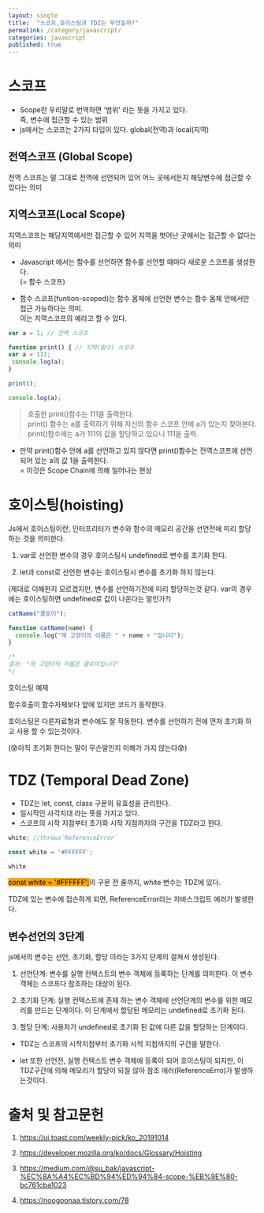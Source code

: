 ```yaml
---
layout: single
title:  "스코프,호이스팅과 TDZ는 무엇일까?"
permalink: /category/javascript/
categories: javascript
published: true
---
```


# 스코프

- Scope란 우리말로 번역하면 '범위' 라는 뜻을 가지고 있다.  
즉, 변수에 접근할 수 있는 범위
- js에서는 스코프는 2가지 타입이 있다. global(전역)과 local(지역)

## 전역스코프 (Global Scope)

전역 스코프는 말 그대로 전역에 선언되어 있어 어느 곳에서든지 해당변수에 접근할 수 있다는 의미  

## 지역스코프(Local Scope)

지역스코프는 해당지역에서만 접근할 수 있어 지역을 벗어난 곳에서는 접근할 수 없다는 의미

- Javascript 에서는 함수를 선언하면 함수를 선언할 때마다 새로운 스코프를 생성한다.  
(= 함수 스코프)

- 함수 스코프(funtion-scoped)는 함수 몸체에 선언한 변수는 함수 몸체 안에서만 접근 가능하다는 의미.  
이는 지역스코프의 예라고 할 수 있다.

```js
var a = 1; // 전역 스코프

function print() { // 지역(함수) 스코프
var a = 111;
 console.log(a);
}

print();

console.log(a);
```

> 호출한 print()함수는 111을 출력한다.  
print() 함수는 a를 출력하기 위해 자신의 함수 스코프 안에 a가 있는지 찾아본다.  
print()함수에는 a가 111의 값을 할당하고 있으니 111을 출력.

- 만약 print()함수 안에 a를 선언하고 있지 않다면 print()함수는 전역스코프에 선언되어 있는 a의 값 1을 출력한다.  
= 이것은  Scope Chain에 의해 일어나는 현상

# 호이스팅(hoisting)

Js에서 호이스팅이란, 인터프리터가 변수와 함수의 메모리 공간을 선언전에 미리 할당하는 것을 의미한다.

1. var로 선언한 변수의 경우 호이스팅시 undefined로 변수를 초기화 한다.

2. let과 const로 선언한 변수는 호이스팅시 변수를 초기화 하지 않는다.

(제대로 이해한지 모르겠지만, 변수를 선언하기전에 미리 할당하는것 같다. var의 경우에는 호이스팅하면 undefined로 값이 나온다는 말인가?)

```js
catName("클로이");

function catName(name) {
  console.log("제 고양이의 이름은 " + name + "입니다");
}

/*
결과: "제 고양이의 이름은 클로이입니다"
*/
```
호이스팅 예제

함수호출이 함수자체보다 앞에 있지만 코드가 동작한다.

호이스팅은 다른자료형과 변수에도 잘 작동한다. 변수를 선언하기 전에 먼저 초기화 하고 사용 할 수 있는것이다.

(😰아직 초기화 한다는 말이 무슨말인지 이해가 가지 않는다😰)

# TDZ (Temporal Dead Zone)

- TDZ는 let, const, class 구문의 유효성을 관리한다.
- 일시적인 사각지대 라는 뜻을 가지고 있다.
- 스코프의 시작 지점부터 초기화 시작 지점까지의 구간을 TDZ라고 한다.


```js
white; //throws`ReferenceError`

const white = '#FFFFFF';

white
```
<mark style="background-color:orange"> const white = '#FFFFFF';</mark>의 구문 전 줄까지, white 변수는 TDZ에 있다.

TDZ에 있는 변수에 접슨하게 되면, ReferenceError라는 자바스크립트 에러가 발생한다.

## 변수선언의 3단계
 js에서의 변수는 선언, 초기화, 할당 이라는 3가지 단계의 걸쳐서 생성된다.

 1. 선언단계: 변수를 실행 컨텍스트의 변수 객체에 등록하는 단계를 의미한다. 이 변수 객체는 스코프다 참조하는 대상이 된다.

 2. 초기화 단계: 실행 컨텍스트에 존재 하는 변수 객체에 선언단계의 변수를 위한 메모리를 만드는 단계이다. 이 단계에서 할당된 메모리는 undefined로 초기화 된다.

 3. 할당 단계: 사용자가 undefined로 초기화 된 값에 다른 값을 할당하는 단계이다.

 - TDZ는 스코프의 시작지점부터 초기화 시적 지점까지의 구간을 말한다.

 - let 또한 선언전, 실행 컨텍스트 변수 객체에 등록이 되어 호이스팅이 되지만, 이 TDZ구간에 의해 메모리가 할당이 되질 않아 참조 에러(ReferenceErro)가 발생하는것이다.

# 출처 및 참고문헌
1. https://ui.toast.com/weekly-pick/ko_20191014

2. https://developer.mozilla.org/ko/docs/Glossary/Hoisting

3. https://medium.com/@su_bak/javascript-%EC%8A%A4%EC%BD%94%ED%94%84-scope-%EB%9E%80-bc761cba1023

4. https://noogoonaa.tistory.com/78

